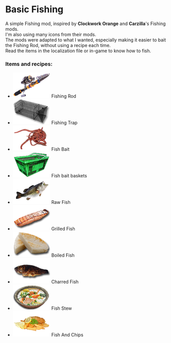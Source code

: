 <!--Read this in github to have all the visuals and formatting: https://github.com/manux32/7dtdSdxMods/tree/master/Manux_BasicFishing-->
# Basic Fishing
A simple Fishing mod, inspired by **Clockwork Orange** and **Carzilla**'s Fishing mods.  
I'm also using many icons from their mods.  
The mods were adapted to what I wanted, especially making it easier to bait the Fishing Rod, without using a recipe each time.  
Read the items in the localization file or in-game to know how to fish.  

### Items and recipes:
- ![Fishing Rod](Icons/fishingRod.png) Fishing Rod
- ![Fishing Trap](Icons/fishingTrap.png) Fishing Trap
- ![Fish Bait](Icons/fishBait.png) Fish Bait
- ![Fish bait baskets](Icons/fishBaitBasket.png) Fish bait baskets
- ![Raw Fish](Icons/rawFish.png) Raw Fish
- ![Grilled Fish](Icons/grilledFish.png) Grilled Fish
- ![Boiled Fish](Icons/boiledFish.png) Boiled Fish
- ![Charred Fish](Icons/charredFish.png) Charred Fish
- ![Fish Stew](Icons/fishStew.png) Fish Stew
- ![Fish And Chips](Icons/fishAndChips.png) Fish And Chips

	
